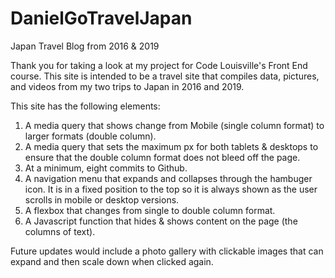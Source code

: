 # DanielGoTravelJapan
 Japan Travel Blog from 2016 & 2019

Thank you for taking a look at my project for Code Louisville's Front End course. This site is intended to be 
a travel site that compiles data, pictures, and videos from my two trips to Japan in 2016 and 2019.

This site has the following elements:
1. A media query that shows change from Mobile (single column format) to larger formats (double column).
2. A media query that sets the maximum px for both tablets & desktops to ensure that the double column format does not bleed off the page.
3. At a minimum, eight commits to Github.
4. A navigation menu that expands and collapses through the hambuger icon. It is in a fixed position to the top so it is always shown as the user scrolls in mobile or desktop versions.
5. A flexbox that changes from single to double column format.
6. A Javascript function that hides & shows content on the page (the columns of text).

Future updates would include a photo gallery with clickable images that can expand and then scale down when clicked again.

